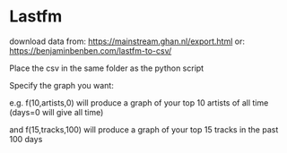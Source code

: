 # Lastfm

download data from: https://mainstream.ghan.nl/export.html or: https://benjaminbenben.com/lastfm-to-csv/

Place the csv in the same folder as the python script

Specify the graph you want:

  e.g. f(10,artists,0) will produce a graph of your top 10 artists of all time (days=0 will give all time)
  
  and f(15,tracks,100) will produce a graph of your top 15 tracks in the past 100 days
